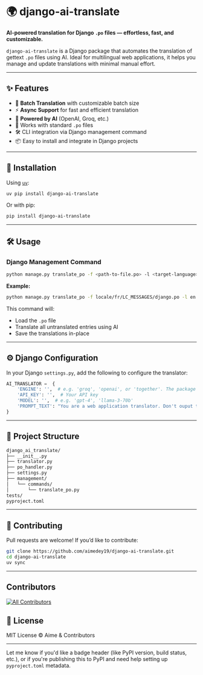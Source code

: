 # 🌍 django-ai-translate

**AI-powered translation for Django `.po` files — effortless, fast, and customizable.**

`django-ai-translate` is a Django package that automates the translation of gettext `.po` files using AI. Ideal for multilingual web applications, it helps you manage and update translations with minimal manual effort.

---

## ✨ Features

* 🔁 **Batch Translation** with customizable batch size
* ⚡️ **Async Support** for fast and efficient translation
* 🧠 **Powered by AI** (OpenAI, Groq, etc.)
* 📁 Works with standard `.po` files
* 🛠️ CLI integration via Django management command
* 📦 Easy to install and integrate in Django projects

---

## 🚀 Installation

Using [`uv`](https://github.com/astral-sh/uv):

```bash
uv pip install django-ai-translate
```

Or with pip:

```bash
pip install django-ai-translate
```

---

## 🛠️ Usage

### Django Management Command

```bash
python manage.py translate_po -f <path-to-file.po> -l <target-language> -bs [--batch-size 100]
```

**Example:**

```bash
python manage.py translate_po -f locale/fr/LC_MESSAGES/django.po -l en -bs 100
```

This command will:

* Load the `.po` file
* Translate all untranslated entries using AI
* Save the translations in-place


---


## ⚙️ Django Configuration

In your Django `settings.py`, add the following to configure the translator:

```python
AI_TRANSLATOR =  {
    'ENGINE': '',  # e.g. 'groq', 'openai', or 'together'. The package only support these three api for now.
    'API_KEY': '',  # Your API key
    'MODEL': '',  # e.g. 'gpt-4', 'llama-3-70b'
    'PROMPT_TEXT': "You are a web application translator. Don't ouput thinking. Don't add anything else than result. Translate the following text to "
}
```

---

## 📁 Project Structure

```bash
django_ai_translate/
├── __init__.py
├── translator.py
├── po_handler.py
├── settings.py
├── management/
│   └── commands/
│       └── translate_po.py
tests/
pyproject.toml
```

---

## 🙌 Contributing

Pull requests are welcome! If you’d like to contribute:

```bash
git clone https://github.com/aimedey19/django-ai-translate.git
cd django-ai-translate
uv sync
```

---

## Contributors
<!-- ALL-CONTRIBUTORS-BADGE:START - Do not remove or modify this section -->
[![All Contributors](https://img.shields.io/badge/all_contributors-1-orange.svg?style=flat-square)](#contributors-)
<!-- ALL-CONTRIBUTORS-BADGE:END -->

## 📄 License

MIT License © Aime & Contributors

---

Let me know if you'd like a badge header (like PyPI version, build status, etc.), or if you're publishing this to PyPI and need help setting up `pyproject.toml` metadata.
